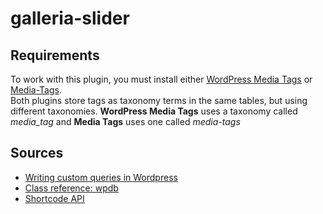 galleria-slider
===============

## Requirements

To work with this plugin, you must install either [WordPress Media Tags](http://www.typomedia.org/wordpress/plugins/wordpress-media-tags/) or [Media-Tags](http://www.codehooligans.com/projects/wordpress/media-tags/).  
Both plugins store tags as taxonomy terms in the same tables, but using different taxonomies. **WordPress Media Tags** uses a taxonomy called _media&#x005F;tag_ and **Media Tags** uses one called _media-tags_

## Sources

* [Writing custom queries in Wordpress](http://wp.tutsplus.com/tutorials/creative-coding/writing-custom-queries-in-wordpress/)
* [Class reference: wpdb](http://codex.wordpress.org/Class_Reference/wpdb)
* [Shortcode API](http://codex.wordpress.org/Shortcode_API)
